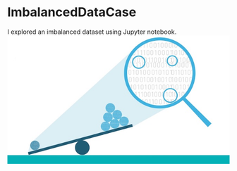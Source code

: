 # ImbalancedDataCase
I explored an imbalanced dataset using Jupyter notebook.
![title](imbalancedData.jpg)
